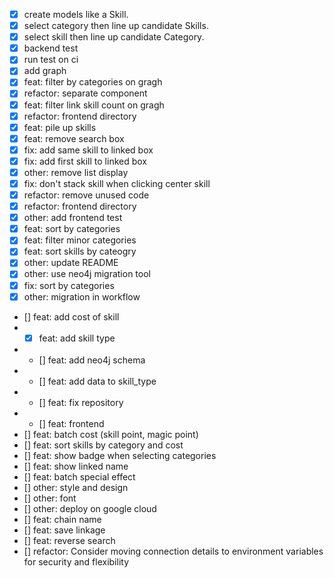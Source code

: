 - [x] create models like a Skill.
- [x] select category then line up candidate Skills.
- [x] select skill then line up candidate Category.
- [x] backend test
- [x] run test on ci
- [x] add graph
- [x] feat: filter by categories on gragh
- [x] refactor: separate component
- [x] feat: filter link skill count on gragh
- [x] refactor: frontend directory
- [x] feat: pile up skills
- [x] feat: remove search box
- [x] fix: add same skill to linked box
- [x] fix: add first skill to linked box
- [x] other: remove list display
- [x] fix: don't stack skill when clicking center skill
- [x] refactor: remove unused code
- [x] refactor: frontend directory
- [x] other: add frontend test
- [x] feat: sort by categories
- [x] feat: filter minor categories
- [x] feat: sort skills by cateogry
- [x] other: update README
- [x] other: use neo4j migration tool
- [x] fix: sort by categories
- [x] other: migration in workflow
- [] feat: add cost of skill
- - [x] feat: add skill type
- - [] feat: add neo4j schema
- - [] feat: add data to skill_type
- - [] feat: fix repository
- - [] feat: frontend
- [] feat: batch cost (skill point, magic point)
- [] feat: sort skills by category and cost
- [] feat: show badge when selecting categories
- [] feat: show linked name
- [] feat: batch special effect
- [] other: style and design
- [] other: font
- [] other: deploy on google cloud
- [] feat: chain name
- [] feat: save linkage
- [] feat: reverse search
- [] refactor: Consider moving connection details to environment variables for security and flexibility